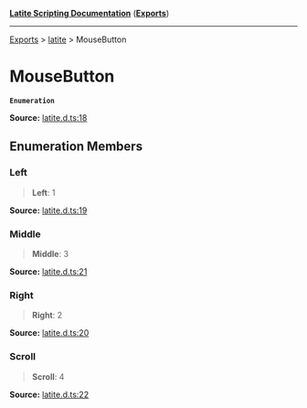 [**Latite Scripting Documentation**](../../README.md) ([**Exports**](../../exports.md))

---

[Exports](../../exports.md) > [latite](../index.md) > MouseButton

# MouseButton

**`Enumeration`**

**Source:** [latite.d.ts:18](https://github.com/LatiteScripting/latitescripting.github.io/blob/be6d927/definitions/latite.d.ts#L18)

## Enumeration Members

### Left

> **Left**: 1

**Source:** [latite.d.ts:19](https://github.com/LatiteScripting/latitescripting.github.io/blob/be6d927/definitions/latite.d.ts#L19)

### Middle

> **Middle**: 3

**Source:** [latite.d.ts:21](https://github.com/LatiteScripting/latitescripting.github.io/blob/be6d927/definitions/latite.d.ts#L21)

### Right

> **Right**: 2

**Source:** [latite.d.ts:20](https://github.com/LatiteScripting/latitescripting.github.io/blob/be6d927/definitions/latite.d.ts#L20)

### Scroll

> **Scroll**: 4

**Source:** [latite.d.ts:22](https://github.com/LatiteScripting/latitescripting.github.io/blob/be6d927/definitions/latite.d.ts#L22)
